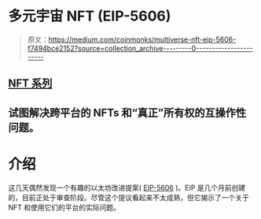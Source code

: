 # 多元宇宙 NFT (EIP-5606)

> 原文：<https://medium.com/coinmonks/multiverse-nft-eip-5606-f7494bce2152?source=collection_archive---------0----------------------->

## [NFT 系列](/@donpablooooo/list/nft-series-34dea60327e7)

## 试图解决跨平台的 NFTs 和“真正”所有权的互操作性问题。

# 介绍

这几天偶然发现一个有趣的以太坊改进提案( [EIP-5606](https://eips.ethereum.org/EIPS/eip-5606) )。EIP 是几个月前创建的，目前正处于审查阶段。尽管这个提议看起来不太成熟，但它揭示了一个关于 NFT 和使用它们的平台的实际问题。